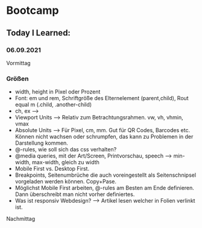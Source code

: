 # Bootcamp
## Today I Learned:
### 06.09.2021

Vormittag

### Größen
- width, height in Pixel oder Prozent
- Font: em und rem, Schriftgröße des Elternelement (parent,child), Rout equal m (.child, .another-child)
- ch, ex -->
- Viewport Units --> Relativ zum Betrachtungsrahmen. vw, vh, vhmin, vmax
- Absolute Units --> Für Pixel, cm, mm. Gut für QR Codes, Barcodes etc. Können nicht wachsen oder schrumpfen, das kann zu Problemen in der Darstellung kommen.
- @-rules, wie soll sich das css verhalten?
- @media queries, mit der Art/Screen, Printvorschau, speech
--> min-width, max-width, gleich zu width
- Mobile First vs. Desktop First.
- Breakpoints, Seitenumbrüche die auch voreingestellt als Seitenschnipsel vorgeladen werden können. Copy+Pase.
- Möglichst Mobile First arbeiten, @-rules am Besten am Ende definieren. Dann überschreibt man nicht vorher definiertes.
- Was ist responsiv Webdesign? --> Artikel lesen welcher in Folien verlinkt ist.

Nachmittag
